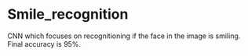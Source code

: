 # Smile_recognition
CNN which focuses on recognitioning if the face in the image is smiling. Final accuracy is 95%.
